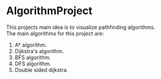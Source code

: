 # AlgorithmProject
This projects main idea is to visualize pathfinding algorithms.  
The main algorithms for this project are:
1. A* algorithm.
2. Dijkstra's algorithm.
3. BFS algorithm.
4. DFS algorithm.
5. Double sided dijkstra.

